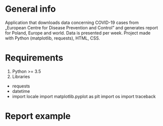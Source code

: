 # General info
Application that downloads data concerning COVID-19 cases from „European Centre for Disease Prevention and Control” and generates report for Poland, Europe and world. Data is presented per week. Project made with Python (matplotlib, requests), HTML, CSS.

# Requirements
1) Python >= 3.5
2) Libraries
  - requests
  - datetime
  - import locale
    import matplotlib.pyplot as plt
    import os
    import traceback
    
# Report example
